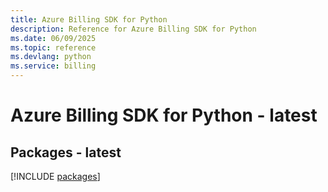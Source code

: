 ```yaml
---
title: Azure Billing SDK for Python
description: Reference for Azure Billing SDK for Python
ms.date: 06/09/2025
ms.topic: reference
ms.devlang: python
ms.service: billing
---
```

# Azure Billing SDK for Python - latest
## Packages - latest
[!INCLUDE [packages](billing-index.md)]